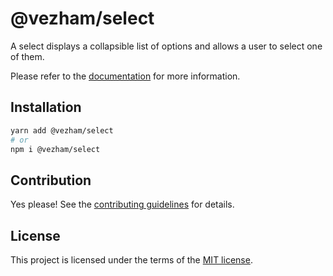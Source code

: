 # @vezham/select

A select displays a collapsible list of options and allows a user to select one of them.

Please refer to the [documentation](https://heroui.com/docs/components/select) for more information.

## Installation

```sh
yarn add @vezham/select
# or
npm i @vezham/select
```

## Contribution

Yes please! See the
[contributing guidelines](https://github.com/vezham/heroui/blob/master/CONTRIBUTING.md)
for details.

## License

This project is licensed under the terms of the
[MIT license](https://github.com/vezham/heroui/blob/master/LICENSE).
